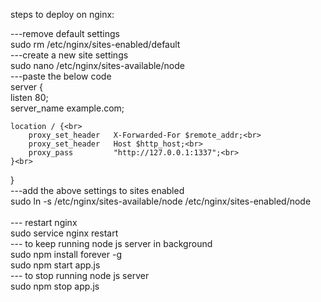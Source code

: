 steps to deploy on nginx:<br>

---remove default settings<br>
    sudo rm /etc/nginx/sites-enabled/default<br>
---create a new site settings<br>
    sudo nano /etc/nginx/sites-available/node<br>
---paste the below code<br>
    server {<br>
    listen 80;<br>
    server_name example.com;<br>

    location / {<br>
        proxy_set_header   X-Forwarded-For $remote_addr;<br>
        proxy_set_header   Host $http_host;<br>
        proxy_pass         "http://127.0.0.1:1337";<br>
    }<br>
}<br>
---add the above settings to  sites enabled<br>
    sudo ln -s /etc/nginx/sites-available/node /etc/nginx/sites-enabled/node<br>
<br>
--- restart nginx<br>
    sudo service nginx restart<br>
--- to keep running node js server in background<br>
    sudo npm install forever -g<br>
    sudo npm start app.js<br>
--- to stop running node js server<br>
    sudo npm stop app.js<br>
